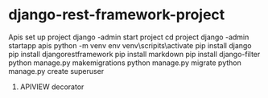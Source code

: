 # django-rest-framework-project
 Apis
set up project
django -admin start project
cd project
django -admin startapp apis
python -m venv env
venv\scripits\activate
pip install django
pip install djangorestframework
pip install markdown
pip install django-filter
python manage.py makemigrations
python manage.py migrate
python manage.py create superuser

1) APIVIEW decorator

